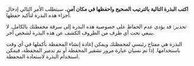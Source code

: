 **اكتب البذرة التالية بالترتيب الصحيح واحفظها في مكان آمن.** سيتطلب الأمر التالي إدخال أجزاء هذه البذرة لتأكيد حفظها.

*تحذير*: قد يؤدي عدم الحفاظ على خصوصية هذه البذرة إلى سرقة محفظتك بالكامل. لا ينبغي تحت أي ظرف من الظروف الكشف عن هذه البذرة لشخص آخر.

البذرة هي مفتاح رئيسي لمحفظتك ويمكن إعادة إنشاء المحفظة بأكملها في أي وقت باستخدامها. إذا تم نسيان عبارة مرور تشفير المحفظة أو تم تدمير المحفظة، فيمكن استخدام البذرة لاستعادة المحفظة.
